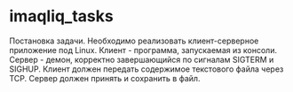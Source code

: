 # imaqliq_tasks
Постановка задачи.
Необходимо реализовать клиент-серверное приложение под Linux. 
Клиент - программа, запускаемая из консоли. 
Сервер - демон, корректно завершающийся по сигналам SIGTERM и SIGHUP. 
Клиент должен передать содержимое текстового файла через TCP. 
Сервер должен принять и сохранить в файл. 
